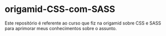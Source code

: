 # origamid-CSS-com-SASS
Este repositório é referente ao curso que fiz na origamid sobre CSS e SASS para aprimorar meus conhecimentos sobre o assunto.
